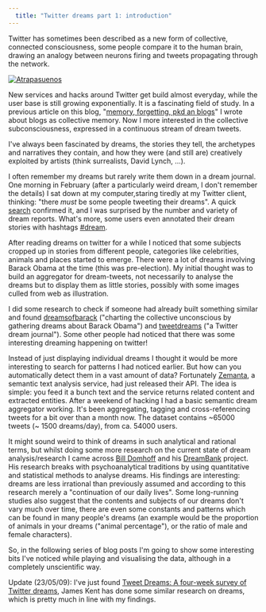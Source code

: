 ```yaml
---
  title: "Twitter dreams part 1: introduction"
---
```


Twitter has sometimes been described as a new form of collective, connected consciousness, some people compare 
it to the human brain, drawing an analogy between neurons firing and tweets propagating through the network.

<a href="http://en.wikipedia.org/wiki/File:Atrapasuenos.jpg">
  <img src="http://upload.wikimedia.org/wikipedia/commons/thumb/d/d4/Atrapasuenos.jpg/250px-Atrapasuenos.jpg" alt="Atrapasuenos" class="left-img"/>
</a>

New services and hacks around Twitter get build almost everyday, while the user
base is still growing exponentially.  It is a fascinating field of study. In a
previous article on this blog, "[memory, forgetting, pkd an
blogs](/2009/03/phil-k-dick.html)" I wrote about blogs as collective memory.
Now I more interested in the collective subconsciousness, expressed in a
continuous stream of dream tweets.

I've always been fascinated by dreams, the stories they tell, the archetypes
and narratives they contain, and how they were (and still are) creatively
exploited by artists (think surrealists, David Lynch, ...).

I often remember my dreams but rarely write them down in a dream journal. One
morning in February (after a particularly weird dream, I don't remember the
details) I sat down at my computer,staring tiredly at my Twitter client,
thinking: "there *must* be some people tweeting their dreams". A quick
[search](http://search.twitter.com/search?q=had+dream) confirmed it, and I was
surprised by the number and variety of dream reports. What's more, some users
even annotated their dream stories with hashtags
[#dream](http://hashtags.org/tag/dream).

After reading dreams on twitter for a while I noticed that some subjects
cropped up in stories from different people, categories like celebrities,
animals and places started to emerge. There were a lot of dreams involving
Barack Obama at the time (this was pre-election). My initial thought was to
build an aggregator for dream-tweets, not necessarily to analyse the dreams but
to display them as little stories, possibly with some images culled from web as
illustration.

I did some research to check if someone had already built something similar and
found [dreamsofbarack](http://dreamsofbarack.com/) ("charting the collective
unconscious by gathering dreams about Barack Obama") and
[tweetdreams](http://tweetdreams.org/) ("a Twitter dream journal"). Some other
people had noticed that there was some interesting dreaming happening on
twitter!

Instead of just displaying individual dreams I thought it would be more
interesting to search for patterns I had noticed earlier. But how can you
automatically detect them in a vast amount of data? Fortunately
[Zemanta](http://www.zemanta.com/), a semantic text analysis service, had just
released their API.  The idea is simple: you feed it a bunch text and the
service returns related content and extracted entities.  After a weekend of
hacking I had a basic semantic dream aggregator working. It's been aggregating,
tagging and cross-referencing tweets for a bit over than a month now. The
dataset contains ~65000 tweets (~ 1500 dreams/day), from ca. 54000 users.

It might sound weird to think of dreams in such analytical and rational terms,
but whilst doing some more research on the current state of dream
analysis/research I came across [Bill
Domhoff](http://en.wikipedia.org/wiki/G._William_Domhoff) and his
[DreamBank](http://dreambank.net/) project. His research breaks with
psychoanalytical traditions by using quantitative and statistical methods to
analyse dreams. His findings are interesting: dreams are less irrational than
previously assumed and according to this research merely a "continuation of our
daily lives". Some long-running studies also suggest that the contents and
subjects of our dreams don't vary much over time, there are even some constants
and patterns which can be found in many people's dreams (an example would be
the proportion of animals in your dreams ("animal percentage"), or the ratio of
male and female characters).

So, in the following series of blog posts I'm going to show some interesting
bits I've noticed while playing and visualising the data, although in a
completely unscientific way.

Update (23/05/09): I've just found [Tweet Dreams: A four-week survey of Twitter
dreams](http://www.dosenation.com/listing.php?id=6114), James Kent has done
some similar research on dreams, which is pretty much in line with my findings.

